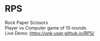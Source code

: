 # RPS
Rock Paper Scissors<br>
Player vs Computer game of 10 rounds<br>
Live Demo: https://unk-user.github.io/RPS/
